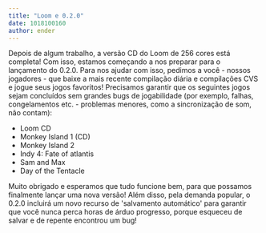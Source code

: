 ```yaml
---
title: "Loom e 0.2.0"
date: 1018100160
author: ender
---
```


Depois de algum trabalho, a versão CD do Loom de 256 cores está completa! Com isso, estamos começando a nos preparar para o lançamento do 0.2.0. Para nos ajudar com isso, pedimos a você - nossos jogadores - que baixe a mais recente compilação diária e compilações CVS e jogue seus jogos favoritos!
Precisamos garantir que os seguintes jogos sejam concluídos sem grandes bugs de jogabilidade (por exemplo, falhas, congelamentos etc. - problemas menores, como a sincronização de som, não contam):

*   Loom CD
*   Monkey Island 1 (CD)
*   Monkey Island 2
*   Indy 4: Fate of atlantis
*   Sam and Max
*   Day of the Tentacle

Muito obrigado e esperamos que tudo funcione bem, para que possamos finalmente lançar uma nova versão! Além disso, pela demanda popular, o 0.2.0 incluirá um novo recurso de 'salvamento automático' para garantir que você nunca perca horas de árduo progresso, porque esqueceu de salvar e de repente encontrou um bug!
